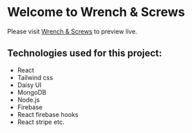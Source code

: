# Welcome to Wrench & Screws

Please visit [Wrench & Screws](https://full-stack-project-f685e.web.app/) to preview live.

## Technologies used for this project:
 * React
 * Tailwind css
 * Daisy UI
 * MongoDB
 * Node.js
 * Firebase
 * React firebase hooks
 * React stripe etc.
